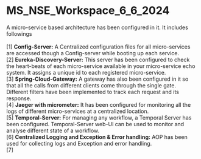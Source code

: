 # MS_NSE_Workspace_6_6_2024
A micro-service based architecture has been configured in it. It includes followings<br>
<br>[1] **Config-Server:** A Centralized configuration files for all micro-services are accessed though a Config-server while booting up each service.
<br>[2] **Eureka-Discovery-Server:** This server has been configured to check the heart-beats of each micro-service available in your micro-service echo system. It assigns a unique id to each registered micro-service.
<br>[3] **Spring-Cloud-Gateway:** A gateway has also been configured in it so that all the calls from different clients come through the single gate. Different filters have been implemented to track each request and its response.
<br>[4] **Jaeger with micrometer:** It has been configured for monitoring all the logs of different micro-services at a centralized location.
<br>[5] **Temporal-Server:** For managing any workflow, a Temporal Server has been configured. Temporal-Server web-UI can be used to monitor and analyse different state of a workflow.
<br>[6] **Centralized Logging and Exception & Error handling:** AOP has been used for collecting logs and Exception and error handling.
<br>[7] 
